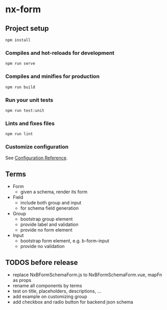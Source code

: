 # nx-form

## Project setup
```
npm install
```

### Compiles and hot-reloads for development
```
npm run serve
```

### Compiles and minifies for production
```
npm run build
```

### Run your unit tests
```
npm run test:unit
```

### Lints and fixes files
```
npm run lint
```

### Customize configuration
See [Configuration Reference](https://cli.vuejs.org/config/).

## Terms
- Form
  - given a schema, render its form
- Field
  - include both group and input
  - for schema field generation
- Group
  - bootstrap group element
  - provide label and validation
  - provide no form element
- Input
  - bootstrap form element, e.g. b-form-input
  - provide no validation

## TODOS before release
- replace NxBFormSchemaForm.js to NxBFormSchemaForm.vue, mapFn as props
- rename all components by terms
- test on title, placeholders, descriptions, ...
- add example on customizing group
- add checkbox and radio button for backend json schema